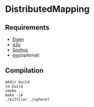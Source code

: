 # DistributedMapping

## Requirements
* [Eigen](http://eigen.tuxfamily.org)
* [g2o](https://github.com/RainerKuemmerle/g2o)
* [Sophus](https://github.com/strasdat/Sophus)
* [evo](https://github.com/MichaelGrupp/evo)(optional)

## Compilation
```
mkdir build
cd build
cmake ..
make -j4
./kitti(or ./sphere)
```
